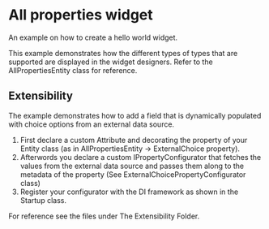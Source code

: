# All properties widget
An example on how to create a hello world widget.

This example demonstrates how the different types of types that are supported are displayed in the widget designers. Refer to the AllPropertiesEntity class for reference.

## Extensibility

The example demonstrates how to add a field that is dynamically populated with choice options from an external data source.
1. First declare a custom Attribute and decorating the property of your Entity class (as in AllPropertiesEntity -> ExternalChoice property).
2. Afterwords you declare a custom IPropertyConfigurator that fetches the values from the external data source and passes them along to the metadata of the property (See ExternalChoicePropertyConfigurator class)
3. Register your configurator with the DI framework as shown in the Startup class.

For reference see the files under The Extensibility Folder.
